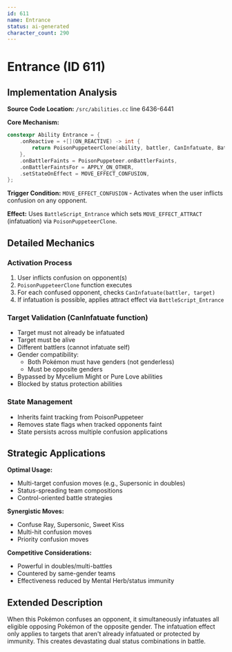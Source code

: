 ```yaml
---
id: 611
name: Entrance
status: ai-generated
character_count: 290
---
```


# Entrance (ID 611)

## Implementation Analysis

**Source Code Location:** `/src/abilities.cc` line 6436-6441

**Core Mechanism:**
```cpp
constexpr Ability Entrance = {
    .onReactive = +[](ON_REACTIVE) -> int { 
        return PoisonPuppeteerClone(ability, battler, CanInfatuate, BattleScript_Entrance); 
    },
    .onBattlerFaints = PoisonPuppeteer.onBattlerFaints,
    .onBattlerFaintsFor = APPLY_ON_OTHER,
    .setStateOnEffect = MOVE_EFFECT_CONFUSION,
};
```

**Trigger Condition:** `MOVE_EFFECT_CONFUSION` - Activates when the user inflicts confusion on any opponent.

**Effect:** Uses `BattleScript_Entrance` which sets `MOVE_EFFECT_ATTRACT` (infatuation) via `PoisonPuppeteerClone`.

## Detailed Mechanics

### Activation Process
1. User inflicts confusion on opponent(s)
2. `PoisonPuppeteerClone` function executes
3. For each confused opponent, checks `CanInfatuate(battler, target)`
4. If infatuation is possible, applies attract effect via `BattleScript_Entrance`

### Target Validation (CanInfatuate function)
- Target must not already be infatuated
- Target must be alive
- Different battlers (cannot infatuate self)
- Gender compatibility:
  - Both Pokémon must have genders (not genderless)
  - Must be opposite genders
- Bypassed by Mycelium Might or Pure Love abilities
- Blocked by status protection abilities

### State Management
- Inherits faint tracking from PoisonPuppeteer
- Removes state flags when tracked opponents faint
- State persists across multiple confusion applications

## Strategic Applications

**Optimal Usage:**
- Multi-target confusion moves (e.g., Supersonic in doubles)
- Status-spreading team compositions
- Control-oriented battle strategies

**Synergistic Moves:**
- Confuse Ray, Supersonic, Sweet Kiss
- Multi-hit confusion moves
- Priority confusion moves

**Competitive Considerations:**
- Powerful in doubles/multi-battles
- Countered by same-gender teams
- Effectiveness reduced by Mental Herb/status immunity

## Extended Description

When this Pokémon confuses an opponent, it simultaneously infatuates all eligible opposing Pokémon of the opposite gender. The infatuation effect only applies to targets that aren't already infatuated or protected by immunity. This creates devastating dual status combinations in battle.